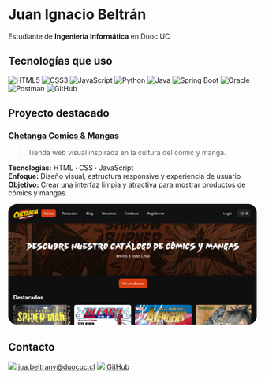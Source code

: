 # Juan Ignacio Beltrán

Estudiante de **Ingeniería Informática** en Duoc UC  

## Tecnologías que uso

![HTML5](https://img.shields.io/badge/HTML5-E34F26?style=for-the-badge&logo=html5&logoColor=white)
![CSS3](https://img.shields.io/badge/CSS3-1572B6?style=for-the-badge&logo=css3&logoColor=white)
![JavaScript](https://img.shields.io/badge/JavaScript-F7DF1E?style=for-the-badge&logo=javascript&logoColor=black)
![Python](https://img.shields.io/badge/Python-3776AB?style=for-the-badge&logo=python&logoColor=white)
![Java](https://img.shields.io/badge/Java-ED8B00?style=for-the-badge&logo=openjdk&logoColor=white)
![Spring Boot](https://img.shields.io/badge/Spring_Boot-6DB33F?style=for-the-badge&logo=springboot&logoColor=white)
![Oracle](https://img.shields.io/badge/Oracle_SQL-F80000?style=for-the-badge&logo=oracle&logoColor=white)
![Postman](https://img.shields.io/badge/Postman-FF6C37?style=for-the-badge&logo=postman&logoColor=white)
![GitHub](https://img.shields.io/badge/GitHub-181717?style=for-the-badge&logo=github&logoColor=white)


## Proyecto destacado

### [Chetanga Comics & Mangas](https://github.com/JuanBeltranV/Frontend-Tienda)
> Tienda web visual inspirada en la cultura del cómic y manga.

**Tecnologías:** HTML · CSS · JavaScript  
**Enfoque:** Diseño visual, estructura responsive y experiencia de usuario  
**Objetivo:** Crear una interfaz limpia y atractiva para mostrar productos de cómics y mangas.

  <a href="https://juanbeltranv.github.io/Frontend-Tienda/">
    <img src="https://github.com/JuanBeltranV/Frontend-Tienda/blob/main/assets/preview.png?raw=1&v=2" alt="Chetanga Preview" width="600">
  </a>
</p>


## Contacto
<img src="https://icones.pro/wp-content/uploads/2021/05/icones-de-messagerie-vert.png" width="18"/> jua.beltranv@duocuc.cl  <img src="https://cdn.jsdelivr.net/gh/devicons/devicon/icons/github/github-original.svg" width="18"/> [GitHub](https://github.com/JuanBeltranV)
